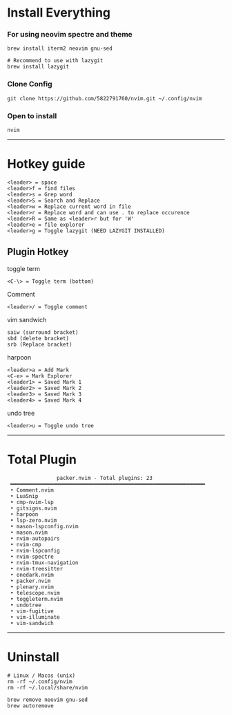 # Install Everything
### For using neovim spectre and theme
```
brew install iterm2 neovim gnu-sed

# Recommend to use with lazygit
brew install lazygit
```

### Clone Config
```
git clone https://github.com/5822791760/nvim.git ~/.config/nvim
```

### Open to install
```
nvim
```

---

# Hotkey guide
```
<leader> = space
<leader>f = find files
<leader>s = Grep word
<leader>S = Search and Replace
<leader>w = Replace current word in file
<leader>r = Replace word and can use . to replace occurence
<leader>R = Same as <leader>r but for 'W'
<leader>e = file explorer
<leader>g = Toggle lazygit (NEED LAZYGIT INSTALLED)
```

## Plugin Hotkey
toggle term
```
<C-\> = Toggle term (bottom)
```

Comment
```
<leader>/ = Toggle comment
```

vim sandwich
```
saiw (surround bracket)
sbd (delete bracket)
srb (Replace bracket)
```

harpoon
```
<leader>a = Add Mark
<C-e> = Mark Explorer
<leader1> = Saved Mark 1
<leader2> = Saved Mark 2
<leader3> = Saved Mark 3
<leader4> = Saved Mark 4
```

undo tree
```
<leader>u = Toggle undo tree
```

---

# Total Plugin
```
                packer.nvim - Total plugins: 23
 ━━━━━━━━━━━━━━━━━━━━━━━━━━━━━━━━━━━━━━━━━━━━━━━━━━━━━━━━━━━━━━━
 • Comment.nvim
 • LuaSnip
 • cmp-nvim-lsp
 • gitsigns.nvim
 • harpoon
 • lsp-zero.nvim
 • mason-lspconfig.nvim
 • mason.nvim
 • nvim-autopairs
 • nvim-cmp
 • nvim-lspconfig
 • nvim-spectre
 • nvim-tmux-navigation
 • nvim-treesitter
 • onedark.nvim
 • packer.nvim
 • plenary.nvim
 • telescope.nvim
 • toggleterm.nvim
 • undotree
 • vim-fugitive
 • vim-illuminate
 • vim-sandwich

```

---

# Uninstall
```
# Linux / Macos (unix)
rm -rf ~/.config/nvim
rm -rf ~/.local/share/nvim

brew remove neovim gnu-sed
brew autoremove
```
